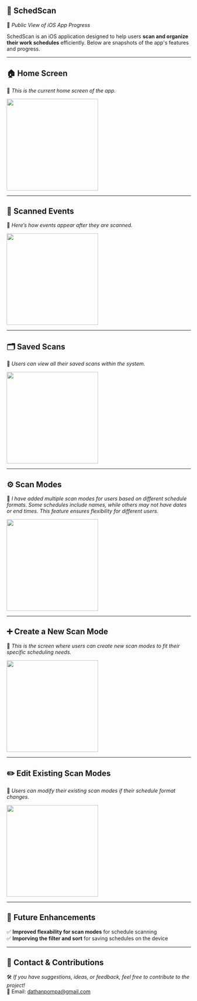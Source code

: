 ## 📱 SchedScan
📢 *Public View of iOS App Progress*

SchedScan is an iOS application designed to help users **scan and organize their work schedules** efficiently. Below are snapshots of the app's features and progress.

---

## 🏠 Home Screen
📌 *This is the current home screen of the app.*

<img src="https://github.com/user-attachments/assets/d149435d-d3b2-4f52-a950-c6c7dcd4a5d7" width="250">

---

## 📅 Scanned Events
📌 *Here’s how events appear after they are scanned.*

<img src="https://github.com/user-attachments/assets/0c3a7ca9-8d2a-4b83-adf7-e291a55b38fb" width="250">

---

## 🗂️ Saved Scans
📌 *Users can view all their saved scans within the system.*

<img src="https://github.com/user-attachments/assets/76d1ab18-1a57-4d3c-9aa1-12167c349e10" width="250">

---


## ⚙️ Scan Modes
📌 *I have added multiple scan modes for users based on different schedule formats. Some schedules include names, while others may not have dates or end times. This feature ensures flexibility for different users.*

<img src="https://github.com/user-attachments/assets/890dd76d-d4ac-4d7c-92d9-2d20e0bb2a88" width="250">

---

## ➕ Create a New Scan Mode
📌 *This is the screen where users can create new scan modes to fit their specific scheduling needs.*

<img src="https://github.com/user-attachments/assets/0fbe6b75-f767-485d-8fb6-80102e0daee9" width="250">

---

## ✏️ Edit Existing Scan Modes
📌 *Users can modify their existing scan modes if their schedule format changes.*

<img src="https://github.com/user-attachments/assets/cb24e9e6-1d3d-4234-a090-56a1973283e1" width="250">

---

## 🚀 Future Enhancements
✅ **Improved flexability for scan modes** for schedule scanning  
✅ **Imporving the filter and sort** for saving schedules on the device

---

## 📩 Contact & Contributions
🛠 *If you have suggestions, ideas, or feedback, feel free to contribute to the project!*  
📧 Email: dathanpompa@gmail.com 
